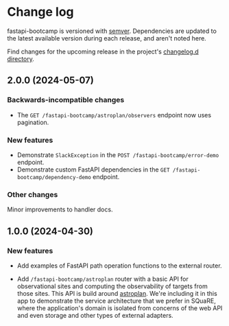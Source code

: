 # Change log

fastapi-bootcamp is versioned with [semver](https://semver.org/).
Dependencies are updated to the latest available version during each release, and aren't noted here.

Find changes for the upcoming release in the project's [changelog.d directory](https://github.com/lsst-sqre/fastapi-bootcamp/tree/main/changelog.d/).

<!-- scriv-insert-here -->

<a id='changelog-2.0.0'></a>
## 2.0.0 (2024-05-07)

### Backwards-incompatible changes

- The `GET /fastapi-bootcamp/astroplan/observers` endpoint now uses pagination.

### New features

- Demonstrate `SlackException` in the `POST /fastapi-bootcamp/error-demo` endpoint.
- Demonstrate custom FastAPI dependencies in the `GET /fastapi-bootcamp/dependency-demo` endpoint.

### Other changes

Minor improvements to handler docs.

<a id='changelog-1.0.0'></a>
## 1.0.0 (2024-04-30)

### New features

- Add examples of FastAPI path operation functions to the external router.

- Add `/fastapi-bootcamp/astroplan` router with a basic API for observational sites and computing the observability of targets from those sites. This API is build around [astroplan](https://astroplan.readthedocs.io/en/stable/). We're including it in this app to demonstrate the service architecture that we prefer in SQuaRE, where the application's domain is isolated from concerns of the web API and even storage and other types of external adapters.
